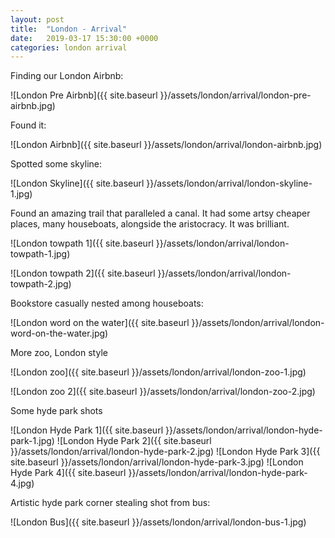 ```yaml
---
layout: post
title:  "London - Arrival"
date:   2019-03-17 15:30:00 +0000
categories: london arrival
---
```


Finding our London Airbnb:

![London Pre Airbnb]({{ site.baseurl }}/assets/london/arrival/london-pre-airbnb.jpg)

Found it:

![London Airbnb]({{ site.baseurl }}/assets/london/arrival/london-airbnb.jpg)

Spotted some skyline:

![London Skyline]({{ site.baseurl }}/assets/london/arrival/london-skyline-1.jpg)

Found an amazing trail that paralleled a canal. It had some artsy cheaper places,
many houseboats, alongside the aristocracy. It was brilliant.

![London towpath 1]({{ site.baseurl }}/assets/london/arrival/london-towpath-1.jpg)

![London towpath 2]({{ site.baseurl }}/assets/london/arrival/london-towpath-2.jpg)

Bookstore casually nested among houseboats:

![London word on the water]({{ site.baseurl }}/assets/london/arrival/london-word-on-the-water.jpg)

More zoo, London style

![London zoo]({{ site.baseurl }}/assets/london/arrival/london-zoo-1.jpg)

![London zoo 2]({{ site.baseurl }}/assets/london/arrival/london-zoo-2.jpg)

Some hyde park shots

![London Hyde Park 1]({{ site.baseurl }}/assets/london/arrival/london-hyde-park-1.jpg)
![London Hyde Park 2]({{ site.baseurl }}/assets/london/arrival/london-hyde-park-2.jpg)
![London Hyde Park 3]({{ site.baseurl }}/assets/london/arrival/london-hyde-park-3.jpg)
![London Hyde Park 4]({{ site.baseurl }}/assets/london/arrival/london-hyde-park-4.jpg)

Artistic hyde park corner stealing shot from bus:

![London Bus]({{ site.baseurl }}/assets/london/arrival/london-bus-1.jpg)
